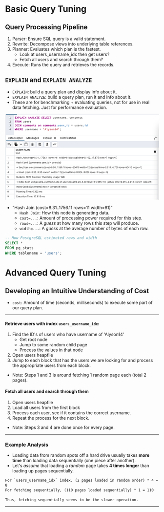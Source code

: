 # Basic Query Tuning

## Query Processing Pipeline

1. Parser: Ensure SQL query is a valid statement.
2. Rewrite: Decompose views into underlying table references.
3. Planner: Evaluates which plan is the fastest.
   - Look at users_username_idx then get users?
   - Fetch all users and search through them?
4. Execute: Runs the query and retrieves the records.

## `EXPLAIN` and `EXPLAIN ANALYZE`

- `EXPLAIN`: build a query plan and display info about it.
- `EXPLAIN ANALYZE`: build a query plan, run it and info about it.
- These are for benchmarking + evaluating queries, not for use in real data fetching. Just for performance evaluation.

<img src="../pics/explain_analyze.png" />

- "Hash Join (cost=8.31..1756.11 rows=11 width=81)"
  - `Hash Join`: How this node is generating data.
  - `cost=...`: Amount of processing power required for this step.
  - `rows=...`: A _guess_ at how many rows this step will produce.
  - `width=...`: A _guess_ at the average number of bytes of each row.

```sql
-- How PostgreSQL estimated rows and width
SELECT *
FROM pg_stats
WHERE tablename = 'users';
```

# Advanced Query Tuning

## Developing an Intuitive Understanding of Cost

- `cost`: Amount of time (seconds, milliseconds) to execute some part of our query plan.

---
#### Retrieve users with index `users_username_idx`:
1. Find the ID's of users who have username of 'Alyson14'
    - Get root node
    - Jump to some random child page
    - Process the values in that node
2. Open users heapfile
3. Jump to each block that has the users we are looking for and process the appropriate users from each block.

- Note: Steps 1 and 3 is around fetching 1 random page each (total 2 pages).

#### Fetch all users and search through them
1. Open users heapfile
2. Load all users from the first block
3. Process each user, see if it contains the correct username.
4. Repeat the process for the next block.

- Note: Steps 3 and 4 are done once for every page.
---
### Example Analysis
- Loading data from random spots off a hard drive usually takes **more time** than loading data sequentially (one piece after another).
- Let's *assume* that loading a *random* page takes **4 times longer** than loading up pages sequentially.

```
For `users_username_idx` index, (2 pages loaded in random order) * 4 = 8
For fetching sequentially, (110 pages loaded sequentially) * 1 = 110

Thus, fetching sequentially seems to be the slower operation.
```
---
